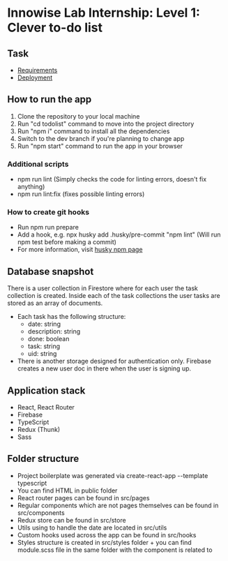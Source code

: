 # Innowise Lab Internship: Level 1: Clever to-do list
## Task
- [Requirements](https://docs.google.com/document/d/1heFuihWrsw14bCpUdr6fla9ysqE6IrsobSMKAOpBiKA/edit)
- [Deployment](https://todolist-olivertears.vercel.app/)
## How to run the app
1. Clone the repository to your local machine
2. Run "cd todolist" command to move into the project directory
3. Run "npm i" command to install all the dependencies
4. Switch to the dev branch if you're planning to change app
5. Run "npm start" command to run the app in your browser
### Additional scripts
- npm run lint (Simply checks the code for linting errors, doesn't fix anything)
- npm run lint:fix (fixes possible linting errors)
### How to create git hooks
- Run npm run prepare
- Add a hook, e.g. npx husky add .husky/pre-commit "npm lint" (Will run npm test before making a commit)
- For more information, visit [husky npm page](https://www.npmjs.com/package/husky)
## Database snapshot
There is a user collection in Firestore where for each user the task collection is created. Inside each of the task collections the user tasks are stored as an array of documents.
- Each task has the following structure:
  - date: string
  - description: string
  - done: boolean
  - task: string
  - uid: string
- There is another storage designed for authentication only. Firebase creates a new user doc in there when the user is signing up.
## Application stack
- React, React Router
- Firebase
- TypeScript
- Redux (Thunk)
- Sass
## Folder structure
- Project boilerplate was generated via create-react-app --template typescript
- You can find HTML in public folder
- React router pages can be found in src/pages
- Regular components which are not pages themselves can be found in src/components
- Redux store can be found in src/store
- Utils using to handle the date are located in src/utils
- Custom hooks used across the app can be found in src/hooks
- Styles structure is created in src/styles folder + you can find module.scss file in the same folder with the component is related to
